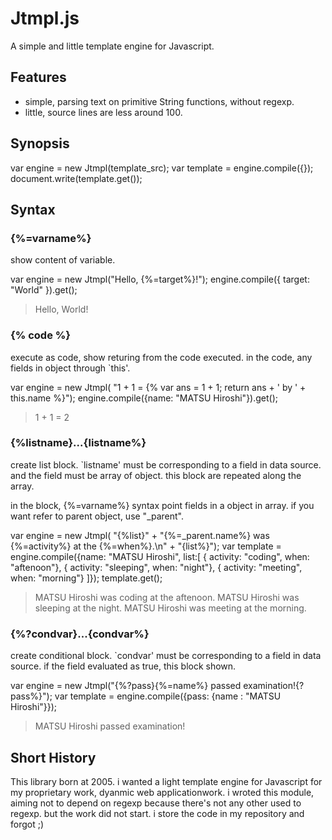 Jtmpl.js
=====

A simple and little template engine for Javascript. 

Features
-----

- simple, parsing text on primitive String functions, without regexp.
- little, source lines are less around 100.

Synopsis
-----

  var engine = new Jtmpl(template_src);
  var template = engine.compile({});
  document.write(template.get());

Syntax
-----

### {%=varname%} 

show content of variable.

  var engine = new Jtmpl("Hello, {%=target%}!");
  engine.compile({ target: "World" }).get();
  > Hello, World!

### {% code %}

execute as code, show returing from the code executed.
in the code, any fields in object through `this'.

  var engine = new Jtmpl(
    "1 + 1 = {% var ans = 1 + 1; return ans + ' by ' + this.name %}");
  engine.compile({name: "MATSU Hiroshi"}).get();
  > 1 + 1 = 2

### {%listname}...{listname%} 

create list block. `listname' must be corresponding to a field in 
data source. and the field must be array of object. 
this block are repeated along the array.

in the block, {%=varname%} syntax point fields in a object in array.
if you want refer to parent object, use "_parent".

  var engine = new Jtmpl(
      "{%list}"
    + "{%=_parent.name%} was {%=activity%} at the {%=when%}.\n"
    + "{list%}");
  var template = engine.compile({name: "MATSU Hiroshi", list:[
    { activity: "coding", when: "aftenoon"},
    { activity: "sleeping", when: "night"},
    { activity: "meeting", when: "morning"}
  ]});
  template.get();
  >MATSU Hiroshi was coding at the aftenoon.
   MATSU Hiroshi was sleeping at the night.
   MATSU Hiroshi was meeting at the morning.

### {%?condvar}...{condvar%}

create conditional block. `condvar' must be corresponding to a field in 
data source. if the field evaluated as true, this block shown.

  var engine = new Jtmpl("{%?pass}{%=name%} passed examination!{?pass%}");
  var template = engine.compile({pass: {name : "MATSU Hiroshi"}});
  >MATSU Hiroshi passed examination!

Short History
-----

This library born at 2005. i wanted a light template engine for Javascript 
for my proprietary work, dyanmic web applicationwork. i wroted this module,
aiming not to depend on regexp because there's not any other used to regexp.
but the work did not start. i store the code in my repository and forgot ;)
